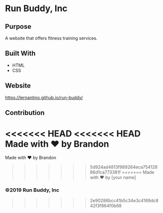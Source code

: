 # Run Buddy, Inc

## Purpose
A website that offers fitness training services. 

## Built With
* HTML
* CSS

## Website
https://lernantino.github.io/run-buddy/

## Contribution
<<<<<<< HEAD
<<<<<<< HEAD
Made with ❤️ by Brandon
=======
Made with ❤️ by Brandon
>>>>>>> 5d924ad4813f989264eca75412886d1ca773381f
=======
Made with ❤️ by [your name]

### ©️2019 Run Buddy, Inc 
>>>>>>> 2e90286bcc41b5c34e3c4169dc842f3f864f0b68
